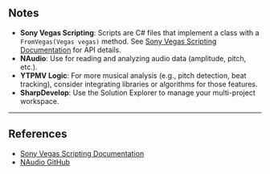 ## Notes

- **Sony Vegas Scripting**: Scripts are C# files that implement a class with a `FromVegas(Vegas vegas)` method. See [Sony Vegas Scripting Documentation](https://www.vegascreativesoftware.info/us/forum/vegas-pro-12-scripting-documentation--92866/) for API details.
- **NAudio**: Use for reading and analyzing audio data (amplitude, pitch, etc.).
- **YTPMV Logic**: For more musical analysis (e.g., pitch detection, beat tracking), consider integrating libraries or algorithms for those features.
- **SharpDevelop**: Use the Solution Explorer to manage your multi-project workspace.

---

## References

- [Sony Vegas Scripting Documentation](https://www.vegascreativesoftware.info/us/forum/vegas-pro-12-scripting-documentation--92866/)
- [NAudio GitHub](https://github.com/naudio/NAudio)
